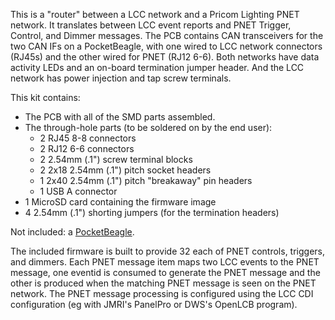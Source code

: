 This is a "router" between a LCC network and a Pricom Lighting PNET network.
It translates between LCC event reports and PNET Trigger, Control, and Dimmer 
messages.  The PCB contains CAN transceivers for the two CAN IFs on a 
PocketBeagle, with one wired to LCC network connectors (RJ45s) and the other 
wired for PNET (RJ12 6-6).  Both networks have data activity LEDs and an 
on-board termination jumper header.  And the LCC network has power injection
and tap screw terminals.

This kit contains:

- The PCB with all of the SMD parts assembled.
- The through-hole parts (to be soldered on by the end user):
    - 2 RJ45 8-8 connectors
    - 2 RJ12 6-6 connectors
    - 2 2.54mm (.1") screw terminal blocks
    - 2 2x18 2.54mm (.1") pitch socket headers
    - 1 2x40 2.54mm (.1") pitch "breakaway" pin headers
    - 1 USB A connector
- 1 MicroSD card containing the firmware image
- 4 2.54mm (.1") shorting jumpers (for the termination headers)
 
Not included: a [PocketBeagle](https://duckduckgo.com/?t=ffab&q=pocketBeagle&iax=shopping&ia=shopping).

The included firmware is built to provide 32 each of PNET controls, triggers,
and dimmers.  Each PNET message item maps two LCC events to the PNET message,
one eventid is consumed to generate the PNET message and the other is produced
when the matching PNET message is seen on the PNET network.  The PNET message
processing is configured using the LCC CDI configuration (eg with JMRI's 
PanelPro or DWS's OpenLCB program).

